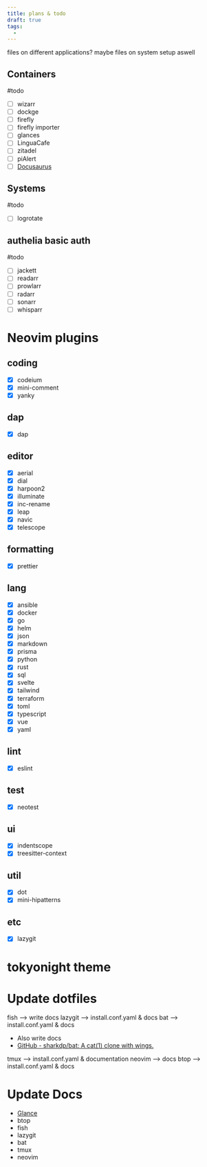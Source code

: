 ```yaml
---
title: plans & todo
draft: true
tags:
  - 
---
```

files on different applications?
maybe files on system setup aswell

## Containers
#todo 
- [ ]  wizarr
- [ ]  dockge
- [ ]  firefly
- [ ]  firefly importer
- [ ]  glances
- [ ]  LinguaCafe
- [ ]  zitadel
- [ ]  piAlert
- [ ] [Docusaurus](https://noted.lol/docusaurus/)

## Systems
#todo 
- [ ]  logrotate

## authelia basic auth
#todo 
- [ ] jackett
- [ ] readarr
- [ ] prowlarr
- [ ] radarr
- [ ] sonarr
- [ ] whisparr

# Neovim plugins
## coding
- [x] codeium
- [x] mini-comment
- [x] yanky
## dap
- [x] dap
## editor
- [x] aerial
- [x] dial
- [x] harpoon2
- [x] illuminate
- [x] inc-rename
- [x] leap
- [x] navic
- [x] telescope
## formatting
- [x] prettier
## lang
- [x] ansible
- [x] docker
- [x] go
- [x] helm
- [x] json
- [x] markdown
- [x] prisma
- [x] python
- [x] rust
- [x] sql
- [x] svelte
- [x] tailwind
- [x] terraform
- [x] toml
- [x] typescript
- [x] vue
- [x] yaml
## lint
- [x] eslint
## test
- [x] neotest
## ui
- [x] indentscope
- [x] treesitter-context
## util
- [x] dot
- [x] mini-hipatterns
## etc
- [x] lazygit

# tokyonight theme

# Update dotfiles
fish --> write docs
lazygit --> install.conf.yaml & docs
bat --> install.conf.yaml & docs
 - Also write docs
 - [GitHub - sharkdp/bat: A cat(1) clone with wings.](https://github.com/sharkdp/bat#adding-new-themes)
 
 tmux --> install.conf.yaml & documentation
 neovim --> docs
 btop --> install.conf.yaml & docs

# Update Docs
- [Glance](https://github.com/glanceapp/glance)
- btop
- fish
- lazygit
- bat
- tmux
- neovim